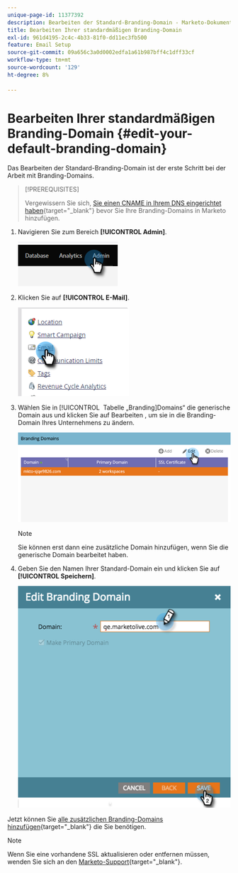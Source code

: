 ```yaml
---
unique-page-id: 11377392
description: Bearbeiten der Standard-Branding-Domain - Marketo-Dokumente - Produktdokumentation
title: Bearbeiten Ihrer standardmäßigen Branding-Domain
exl-id: 961d4195-2c4c-4b33-81f0-dd11ec3fb500
feature: Email Setup
source-git-commit: 09a656c3a0d0002edfa1a61b987bff4c1dff33cf
workflow-type: tm+mt
source-wordcount: '129'
ht-degree: 8%

---
```


# Bearbeiten Ihrer standardmäßigen Branding-Domain {#edit-your-default-branding-domain}

Das Bearbeiten der Standard-Branding-Domain ist der erste Schritt bei der Arbeit mit Branding-Domains.

>[!PREREQUISITES]
>
>Vergewissern Sie sich, [&#x200B; Sie einen CNAME in Ihrem DNS eingerichtet haben](/help/marketo/getting-started/initial-setup/configure-protocols-for-marketo.md){target="_blank"} bevor Sie Ihre Branding-Domains in Marketo hinzufügen.

1. Navigieren Sie zum Bereich **[!UICONTROL Admin]**.

   ![](assets/edit-your-default-branding-domain-1.png)

1. Klicken Sie auf **[!UICONTROL E-Mail]**.

   ![](assets/edit-your-default-branding-domain-2.png)

1. Wählen Sie in [!UICONTROL &#x200B; Tabelle „Branding]Domains“ die generische Domain aus und klicken Sie auf Bearbeiten , um sie in die Branding-Domain Ihres Unternehmens zu ändern.

   ![](assets/edit-your-default-branding-domain-3.png)

   >[!NOTE]
   >
   >Sie können erst dann eine zusätzliche Domain hinzufügen, wenn Sie die generische Domain bearbeitet haben.

1. Geben Sie den Namen Ihrer Standard-Domain ein und klicken Sie auf **[!UICONTROL Speichern]**.

   ![](assets/edit-your-default-branding-domain-4.png)

Jetzt können Sie [alle zusätzlichen Branding-Domains hinzufügen](/help/marketo/product-docs/administration/email-setup/add-multiple-branding-domains/add-an-additional-branding-domain.md){target="_blank"} die Sie benötigen.

>[!NOTE]
>
>Wenn Sie eine vorhandene SSL aktualisieren oder entfernen müssen, wenden Sie sich an den [Marketo-Support](https://nation.marketo.com/t5/support/ct-p/Support){target="_blank"}.
